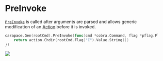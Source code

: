 # PreInvoke

[`PreInvoke`] is called after arguments are parsed and allows generic modification of an [Action] before it is invoked.

```go
carapace.Gen(rootCmd).PreInvoke(func(cmd *cobra.Command, flag *pflag.Flag, action carapace.Action) carapace.Action {
	return action.Chdir(rootCmd.Flag("C").Value.String())
})
```

![](./preInvoke.cast)

[Action]:../action.md
[`PreInvoke`]:https://pkg.go.dev/github.com/rsteube/carapace#Carapace.PreInvoke